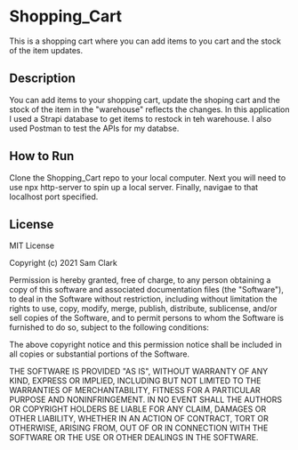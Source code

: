 # Shopping_Cart
This is a shopping cart where you can add items to you cart and the stock of the item updates.

## Description
You can add items to your shopping cart, update the shoping cart and the stock of the item in the "warehouse" reflects the changes. In this application I used a Strapi database to get items to restock in teh warehouse. I also used Postman to test the APIs for my databse.

## How to Run
Clone the Shopping_Cart repo to your local computer. Next you will need to use npx http-server to spin up a local server. Finally, navigae to that localhost port specified.

## License
MIT License

Copyright (c) 2021 Sam Clark

Permission is hereby granted, free of charge, to any person obtaining a copy
of this software and associated documentation files (the "Software"), to deal
in the Software without restriction, including without limitation the rights
to use, copy, modify, merge, publish, distribute, sublicense, and/or sell
copies of the Software, and to permit persons to whom the Software is
furnished to do so, subject to the following conditions:

The above copyright notice and this permission notice shall be included in all
copies or substantial portions of the Software.

THE SOFTWARE IS PROVIDED "AS IS", WITHOUT WARRANTY OF ANY KIND, EXPRESS OR
IMPLIED, INCLUDING BUT NOT LIMITED TO THE WARRANTIES OF MERCHANTABILITY,
FITNESS FOR A PARTICULAR PURPOSE AND NONINFRINGEMENT. IN NO EVENT SHALL THE
AUTHORS OR COPYRIGHT HOLDERS BE LIABLE FOR ANY CLAIM, DAMAGES OR OTHER
LIABILITY, WHETHER IN AN ACTION OF CONTRACT, TORT OR OTHERWISE, ARISING FROM,
OUT OF OR IN CONNECTION WITH THE SOFTWARE OR THE USE OR OTHER DEALINGS IN THE
SOFTWARE.
